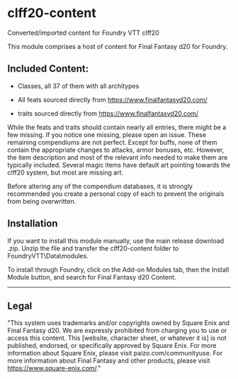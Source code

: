# clff20-content

Converted/imported content for Foundry VTT clff20

This module comprises a host of content for Final Fantasy d20 for Foundry.

## Included Content:

- Classes, all 37 of them with all architypes

- All feats sourced directly from https://www.finalfantasyd20.com/

-  traits sourced directly from https://www.finalfantasyd20.com/

While the feats and traits should contain nearly all entries, there might be a few missing. If you notice one missing, please open an issue. These remaining compendiums are not perfect. Except for buffs, none of them contain the appropriate changes to attacks, armor bonuses, etc. However, the item description and most of the relevant info needed to make them are typically included. Several magic items have default art pointing towards the clff20 system, but most are missing art. 

Before altering any of the compendium databases, it is strongly recommended you create a personal copy of each to prevent the originals from being overwritten.

## Installation

If you want to install this module manually, use the main release download .zip.
Unzip the file and transfer the clff20-content folder to FoundryVTT\Data\modules.

To install through Foundry, click on the Add-on Modules tab, then the Install Module button, and search for Final Fantasy d20 Content.

-------

## Legal
"This system uses trademarks and/or copyrights owned by Square Enix and Final Fantasy d20. We are expressly prohibited from charging you to use or access this content. This [website, character sheet, or whatever it is] is not published, endorsed, or specifically approved by Square Enix. For more information about Square Enix, please visit paizo.com/communityuse. For more information about Final Fantasy and other products, please visit https://www.square-enix.com/."
